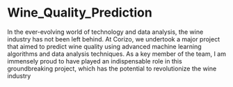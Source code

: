 # Wine_Quality_Prediction

In the ever-evolving world of technology and data analysis, the wine industry has not been left behind. At Corizo, we undertook a major project that aimed to predict wine quality using advanced machine learning algorithms and data analysis techniques. As a key member of the team, I am immensely proud to have played an indispensable role in this groundbreaking project, which has the potential to revolutionize the wine industry
